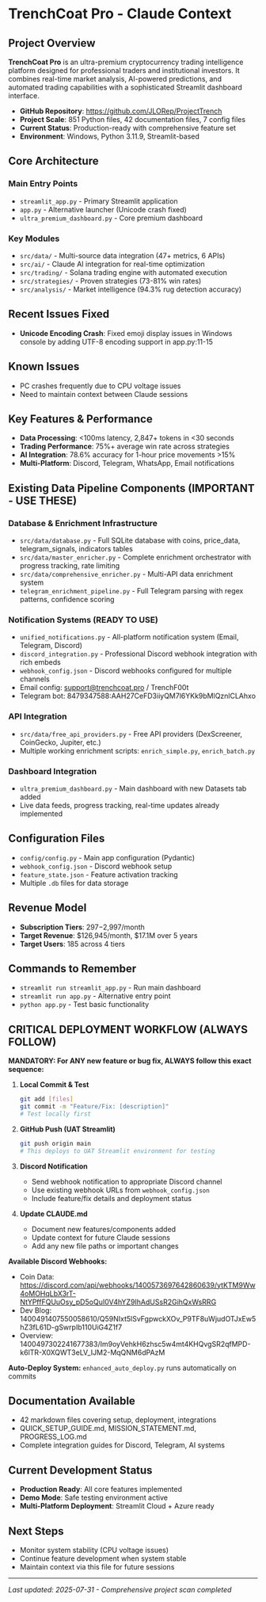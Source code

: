 # TrenchCoat Pro - Claude Context

## Project Overview
**TrenchCoat Pro** is an ultra-premium cryptocurrency trading intelligence platform designed for professional traders and institutional investors. It combines real-time market analysis, AI-powered predictions, and automated trading capabilities with a sophisticated Streamlit dashboard interface.

- **GitHub Repository**: https://github.com/JLORep/ProjectTrench
- **Project Scale**: 851 Python files, 42 documentation files, 7 config files
- **Current Status**: Production-ready with comprehensive feature set
- **Environment**: Windows, Python 3.11.9, Streamlit-based

## Core Architecture

### Main Entry Points
- `streamlit_app.py` - Primary Streamlit application
- `app.py` - Alternative launcher (Unicode crash fixed)
- `ultra_premium_dashboard.py` - Core premium dashboard

### Key Modules
- `src/data/` - Multi-source data integration (47+ metrics, 6 APIs)
- `src/ai/` - Claude AI integration for real-time optimization
- `src/trading/` - Solana trading engine with automated execution
- `src/strategies/` - Proven strategies (73-81% win rates)
- `src/analysis/` - Market intelligence (94.3% rug detection accuracy)

## Recent Issues Fixed
- **Unicode Encoding Crash**: Fixed emoji display issues in Windows console by adding UTF-8 encoding support in app.py:11-15

## Known Issues
- PC crashes frequently due to CPU voltage issues
- Need to maintain context between Claude sessions

## Key Features & Performance
- **Data Processing**: <100ms latency, 2,847+ tokens in <30 seconds
- **Trading Performance**: 75%+ average win rate across strategies
- **AI Integration**: 78.6% accuracy for 1-hour price movements >15%
- **Multi-Platform**: Discord, Telegram, WhatsApp, Email notifications

## Existing Data Pipeline Components (IMPORTANT - USE THESE)
### Database & Enrichment Infrastructure
- `src/data/database.py` - Full SQLite database with coins, price_data, telegram_signals, indicators tables
- `src/data/master_enricher.py` - Complete enrichment orchestrator with progress tracking, rate limiting
- `src/data/comprehensive_enricher.py` - Multi-API data enrichment system
- `telegram_enrichment_pipeline.py` - Full Telegram parsing with regex patterns, confidence scoring

### Notification Systems (READY TO USE)
- `unified_notifications.py` - All-platform notification system (Email, Telegram, Discord)
- `discord_integration.py` - Professional Discord webhook integration with rich embeds
- `webhook_config.json` - Discord webhooks configured for multiple channels
- Email config: support@trenchcoat.pro / TrenchF00t
- Telegram bot: 8479347588:AAH27CeFD3iiyQM7l6YKk9bMlQznlCLAhxo

### API Integration
- `src/data/free_api_providers.py` - Free API providers (DexScreener, CoinGecko, Jupiter, etc.)
- Multiple working enrichment scripts: `enrich_simple.py`, `enrich_batch.py`

### Dashboard Integration
- `ultra_premium_dashboard.py` - Main dashboard with new Datasets tab added
- Live data feeds, progress tracking, real-time updates already implemented

## Configuration Files
- `config/config.py` - Main app configuration (Pydantic)
- `webhook_config.json` - Discord webhook setup
- `feature_state.json` - Feature activation tracking
- Multiple `.db` files for data storage

## Revenue Model
- **Subscription Tiers**: $297-$2,997/month
- **Target Revenue**: $126,945/month, $17.1M over 5 years
- **Target Users**: 185 across 4 tiers

## Commands to Remember
- `streamlit run streamlit_app.py` - Run main dashboard
- `streamlit run app.py` - Alternative entry point
- `python app.py` - Test basic functionality

## CRITICAL DEPLOYMENT WORKFLOW (ALWAYS FOLLOW)
**MANDATORY: For ANY new feature or bug fix, ALWAYS follow this exact sequence:**

1. **Local Commit & Test**
   ```bash
   git add [files]
   git commit -m "Feature/Fix: [description]"
   # Test locally first
   ```

2. **GitHub Push (UAT Streamlit)**
   ```bash
   git push origin main
   # This deploys to UAT Streamlit environment for testing
   ```

3. **Discord Notification**
   - Send webhook notification to appropriate Discord channel
   - Use existing webhook URLs from `webhook_config.json`
   - Include feature/fix details and deployment status

4. **Update CLAUDE.md**
   - Document new features/components added
   - Update context for future Claude sessions
   - Add any new file paths or important changes

**Available Discord Webhooks:**
- Coin Data: https://discord.com/api/webhooks/1400573697642860639/ytKTM9Ww4oMOHqLbX3rT-NtYPffFQUuOsy_pD5oQuI0V4hYZ9IhAdUSsR2GihQxWsRRG
- Dev Blog: 1400491407550058610/Q59NIxt5lSvFgpwckXOv_P9TF8uWjudOTJxEw5hZ3fL61D-gSwrpIb110UiG4Z1f7
- Overview: 1400497302241677383/Im9oyVehkH6zhsc5w4mt4KHQvgSR2qfMPD-k6lTR-X0XQWT3eLV_IJM2-MqQNM6dPAzM

**Auto-Deploy System:** `enhanced_auto_deploy.py` runs automatically on commits

## Documentation Available
- 42 markdown files covering setup, deployment, integrations
- QUICK_SETUP_GUIDE.md, MISSION_STATEMENT.md, PROGRESS_LOG.md
- Complete integration guides for Discord, Telegram, AI systems

## Current Development Status
- **Production Ready**: All core features implemented
- **Demo Mode**: Safe testing environment active
- **Multi-Platform Deployment**: Streamlit Cloud + Azure ready

## Next Steps
- Monitor system stability (CPU voltage issues)
- Continue feature development when system stable
- Maintain context via this file for future sessions

---
*Last updated: 2025-07-31 - Comprehensive project scan completed*
